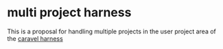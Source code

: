 # multi project harness

This is a proposal for handling multiple projects in the user project area of the [caravel harness](https://github.com/efabless/caravel)
